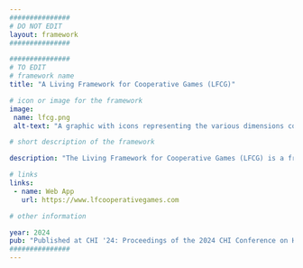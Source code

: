 ```yaml
---
###############
# DO NOT EDIT
layout: framework
###############

###############
# TO EDIT
# framework name
title: "A Living Framework for Cooperative Games (LFCG)"

# icon or image for the framework
image:
 name: lfcg.png
 alt-text: "A graphic with icons representing the various dimensions covered by the framework."

# short description of the framework

description: "The Living Framework for Cooperative Games (LFCG) is a framework derived from a multi-step systematic analysis of 129 cooperative games with contributions of eleven researchers. It serves as a tool for analysis and ideation, and as a shared language for describing a game’s design. LFCG is published as a web application to facilitate use and appropriation. It supports the creation, dissemination and aggregation of game reports and specifications; and enables stakeholders to extend and publish custom versions."

# links
links:
 - name: Web App
   url: https://www.lfcooperativegames.com

# other information

year: 2024
pub: "Published at CHI '24: Proceedings of the 2024 CHI Conference on Human Factors in Computing Systems" 
###############
---
```

